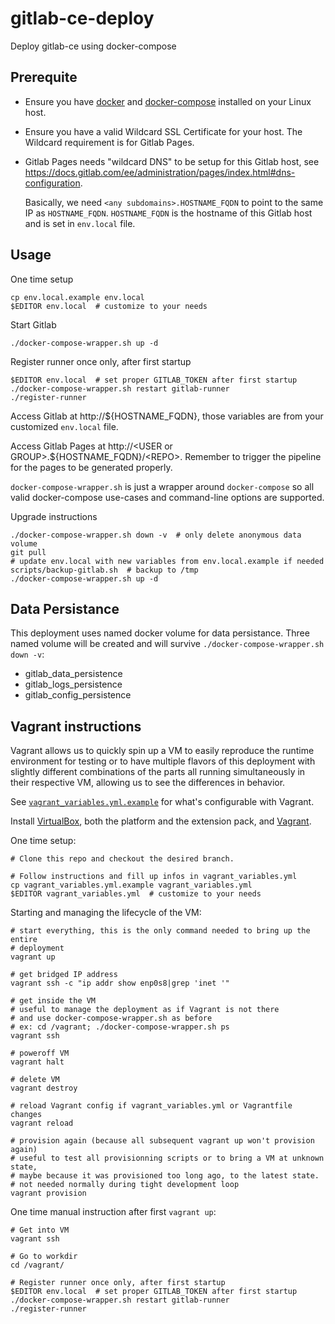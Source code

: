 # gitlab-ce-deploy
Deploy gitlab-ce using docker-compose


## Prerequite

* Ensure you have [docker](https://www.docker.com/) and
  [docker-compose](https://docs.docker.com/compose/) installed on your Linux
  host.

* Ensure you have a valid Wildcard SSL Certificate for your host.  The Wildcard
  requirement is for Gitlab Pages.

* Gitlab Pages needs "wildcard DNS" to be setup for this Gitlab host, see
https://docs.gitlab.com/ee/administration/pages/index.html#dns-configuration.

  Basically, we need `<any subdomains>.HOSTNAME_FQDN` to point to the same IP
  as `HOSTNAME_FQDN`. `HOSTNAME_FQDN` is the hostname of this Gitlab host and
  is set in `env.local` file.


## Usage

One time setup
```
cp env.local.example env.local
$EDITOR env.local  # customize to your needs
```

Start Gitlab
```
./docker-compose-wrapper.sh up -d
```

Register runner once only, after first startup
```
$EDITOR env.local  # set proper GITLAB_TOKEN after first startup
./docker-compose-wrapper.sh restart gitlab-runner
./register-runner
```


Access Gitlab at
http://${HOSTNAME_FQDN},
those variables are from your customized `env.local` file.

Access Gitlab Pages at http://\<USER or GROUP\>.${HOSTNAME_FQDN}/\<REPO\>.
Remember to trigger the pipeline for the pages to be generated properly.

`docker-compose-wrapper.sh` is just a wrapper around `docker-compose` so all valid
docker-compose use-cases and command-line options are supported.

Upgrade instructions
```shell
./docker-compose-wrapper.sh down -v  # only delete anonymous data volume
git pull
# update env.local with new variables from env.local.example if needed
scripts/backup-gitlab.sh  # backup to /tmp
./docker-compose-wrapper.sh up -d
```


## Data Persistance

This deployment uses named docker volume for data persistance.  Three named
volume will be created and will survive `./docker-compose-wrapper.sh down -v`:

* gitlab_data_persistence
* gitlab_logs_persistence
* gitlab_config_persistence


## Vagrant instructions

Vagrant allows us to quickly spin up a VM to easily reproduce the runtime
environment for testing or to have multiple flavors of this deployment with
slightly different combinations of the parts all running simultaneously in
their respective VM, allowing us to see the differences in behavior.

See [`vagrant_variables.yml.example`](vagrant_variables.yml.example) for what's
configurable with Vagrant.

Install [VirtualBox](https://www.virtualbox.org/wiki/Downloads), both the
platform and the extension pack, and
[Vagrant](https://www.vagrantup.com/downloads.html).

One time setup:
```
# Clone this repo and checkout the desired branch.

# Follow instructions and fill up infos in vagrant_variables.yml
cp vagrant_variables.yml.example vagrant_variables.yml
$EDITOR vagrant_variables.yml  # customize to your needs
```

Starting and managing the lifecycle of the VM:
```
# start everything, this is the only command needed to bring up the entire
# deployment
vagrant up

# get bridged IP address
vagrant ssh -c "ip addr show enp0s8|grep 'inet '"

# get inside the VM
# useful to manage the deployment as if Vagrant is not there
# and use docker-compose-wrapper.sh as before
# ex: cd /vagrant; ./docker-compose-wrapper.sh ps
vagrant ssh

# poweroff VM
vagrant halt

# delete VM
vagrant destroy

# reload Vagrant config if vagrant_variables.yml or Vagrantfile changes
vagrant reload

# provision again (because all subsequent vagrant up won't provision again)
# useful to test all provisionning scripts or to bring a VM at unknown state,
# maybe because it was provisioned too long ago, to the latest state.
# not needed normally during tight development loop
vagrant provision
```

One time manual instruction after first `vagrant up`:
```
# Get into VM
vagrant ssh

# Go to workdir
cd /vagrant/

# Register runner once only, after first startup
$EDITOR env.local  # set proper GITLAB_TOKEN after first startup
./docker-compose-wrapper.sh restart gitlab-runner
./register-runner
```
